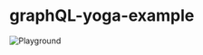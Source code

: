 # graphQL-yoga-example

![Playground](https://user-images.githubusercontent.com/20074961/75492762-7a195300-59c9-11ea-9d51-fa6ecf3f105c.png)
